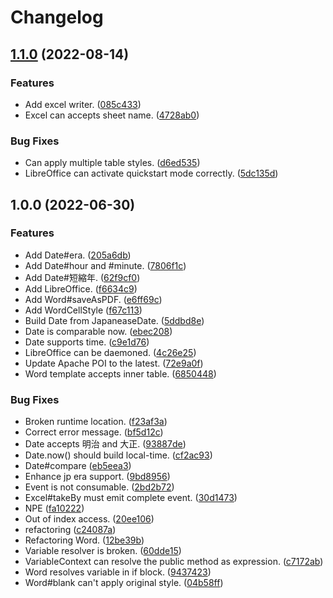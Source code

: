 # Changelog

## [1.1.0](https://www.github.com/teletha/officelove/compare/v1.0.0...v1.1.0) (2022-08-14)


### Features

* Add excel writer. ([085c433](https://www.github.com/teletha/officelove/commit/085c4334df7954e9c35dab1b8011fe8e80e21127))
* Excel can accepts sheet name. ([4728ab0](https://www.github.com/teletha/officelove/commit/4728ab0a5509b4d593cf65d59290bb70535029c8))


### Bug Fixes

* Can apply multiple table styles. ([d6ed535](https://www.github.com/teletha/officelove/commit/d6ed535d52d659ea94058c4bff820fb11a5ca2e3))
* LibreOffice can activate quickstart mode correctly. ([5dc135d](https://www.github.com/teletha/officelove/commit/5dc135d48b1a5af039382096ddc5e381406d34f5))

## 1.0.0 (2022-06-30)


### Features

* Add Date#era. ([205a6db](https://www.github.com/teletha/officelove/commit/205a6dbb5345d2684937e7d7f830ac3fdc13c3d3))
* Add Date#hour and #minute. ([7806f1c](https://www.github.com/teletha/officelove/commit/7806f1c8cfebdd54b99c0b79519f88855931f578))
* Add Date#短縮年. ([62f9cf0](https://www.github.com/teletha/officelove/commit/62f9cf0540a43899e356c4b63fd71efa2972e3a5))
* Add LibreOffice. ([f6634c9](https://www.github.com/teletha/officelove/commit/f6634c9ad3d4ee3259d7a10341c27ac446663b05))
* Add Word#saveAsPDF. ([e6ff69c](https://www.github.com/teletha/officelove/commit/e6ff69c5e75016c2af35c7f4d59c6e3ee7ad5027))
* Add WordCellStyle ([f67c113](https://www.github.com/teletha/officelove/commit/f67c113a976a93207197649fd2125252de22970d))
* Build Date from JapaneaseDate. ([5ddbd8e](https://www.github.com/teletha/officelove/commit/5ddbd8ec04e83bf041d05b127ea8d168b41ab3d8))
* Date is comparable now. ([ebec208](https://www.github.com/teletha/officelove/commit/ebec20855c1d0949b8106b94e478eae8de47f92b))
* Date supports time. ([c9e1d76](https://www.github.com/teletha/officelove/commit/c9e1d76e8a60638fcc876be8902c0d919b195370))
* LibreOffice can be daemoned. ([4c26e25](https://www.github.com/teletha/officelove/commit/4c26e25eb3895d0bbc5cb171c568b75df55aa443))
* Update Apache POI to the latest. ([72e9a0f](https://www.github.com/teletha/officelove/commit/72e9a0ffbb94d41e72bf8fed99626861333b665c))
* Word template accepts inner table. ([6850448](https://www.github.com/teletha/officelove/commit/685044862c53ff03dbdd3103c48e749d894ffbe0))


### Bug Fixes

* Broken runtime location. ([f23af3a](https://www.github.com/teletha/officelove/commit/f23af3a28bebc786e64be8b4804a08f32e396333))
* Correct error message. ([bf5d12c](https://www.github.com/teletha/officelove/commit/bf5d12c82fde3cc2832744b7aad8fea9d43a52a6))
* Date accepts 明治 and 大正. ([93887de](https://www.github.com/teletha/officelove/commit/93887de1060e5ce8701f6494414fb0d583a4d1d0))
* Date.now() should build local-time. ([cf2ac93](https://www.github.com/teletha/officelove/commit/cf2ac9352a4d92e7ade08ee696db522dcd73cad0))
* Date#compare ([eb5eea3](https://www.github.com/teletha/officelove/commit/eb5eea3f4029fa7d432bf77503be678e278f58c6))
* Enhance jp era support. ([9bd8956](https://www.github.com/teletha/officelove/commit/9bd895688084cfc281a939d8bed30dbbda43d8a4))
* Event is not consumable. ([2bd2b72](https://www.github.com/teletha/officelove/commit/2bd2b72b82498554b7af6216e9738568e892c46e))
* Excel#takeBy must emit complete event. ([30d1473](https://www.github.com/teletha/officelove/commit/30d147368e76db169984e19414f71fd7618241d2))
* NPE ([fa10222](https://www.github.com/teletha/officelove/commit/fa10222d3331e716a60066fc2d322e04d1f6de16))
* Out of index access. ([20ee106](https://www.github.com/teletha/officelove/commit/20ee106b8f12372459ce725dad2b2d775bfb69ea))
* refactoring ([c24087a](https://www.github.com/teletha/officelove/commit/c24087a45908717bc8c377d52148ac26bdc76e66))
* Refactoring Word. ([12be39b](https://www.github.com/teletha/officelove/commit/12be39ba398fb0479accbe06859a8e4caf494d25))
* Variable resolver is broken. ([60dde15](https://www.github.com/teletha/officelove/commit/60dde15db8e32b5406089175e7a2e9f211b8cbf4))
* VariableContext can resolve the public method as expression. ([c7172ab](https://www.github.com/teletha/officelove/commit/c7172abfcde1833eea7342dcc4f1068a340f51c4))
* Word resolves variable in if block. ([9437423](https://www.github.com/teletha/officelove/commit/94374234f07f6278128fc6714eed870472cb31bd))
* Word#blank can't apply original style. ([04b58ff](https://www.github.com/teletha/officelove/commit/04b58ff4c8f41993278820cfebba9748a42a4925))
